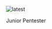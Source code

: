 ![latest](https://github.com/user-attachments/assets/cebdcb3f-7535-4f87-84cb-18dd0094b1b5)

Junior Pentester
